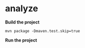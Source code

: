 # analyze
**Build the project**
```
mvn package -Dmaven.test.skip=true
```
**Run the project**
```

```
